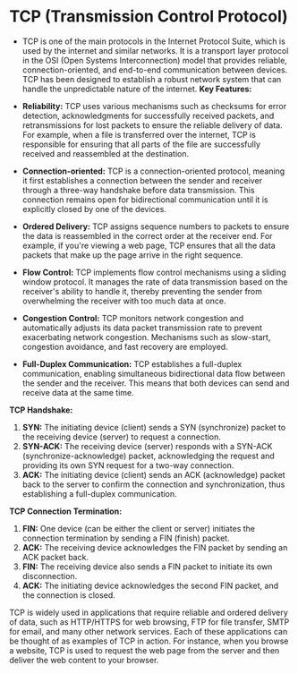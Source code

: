 # TCP (Transmission Control Protocol)

- TCP is one of the main protocols in the Internet Protocol Suite, which is used by the internet and similar networks. It is a transport layer protocol in the OSI (Open Systems Interconnection) model that provides reliable, connection-oriented, and end-to-end communication between devices. TCP has been designed to establish a robust network system that can handle the unpredictable nature of the internet.
**Key Features:**

- **Reliability:** TCP uses various mechanisms such as checksums for error detection, acknowledgments for successfully received packets, and retransmissions for lost packets to ensure the reliable delivery of data. For example, when a file is transferred over the internet, TCP is responsible for ensuring that all parts of the file are successfully received and reassembled at the destination.
- **Connection-oriented:** TCP is a connection-oriented protocol, meaning it first establishes a connection between the sender and receiver through a three-way handshake before data transmission. This connection remains open for bidirectional communication until it is explicitly closed by one of the devices.
- **Ordered Delivery:** TCP assigns sequence numbers to packets to ensure the data is reassembled in the correct order at the receiver end. For example, if you're viewing a web page, TCP ensures that all the data packets that make up the page arrive in the right sequence.
- **Flow Control:** TCP implements flow control mechanisms using a sliding window protocol. It manages the rate of data transmission based on the receiver's ability to handle it, thereby preventing the sender from overwhelming the receiver with too much data at once.
- **Congestion Control:** TCP monitors network congestion and automatically adjusts its data packet transmission rate to prevent exacerbating network congestion. Mechanisms such as slow-start, congestion avoidance, and fast recovery are employed.
- **Full-Duplex Communication:** TCP establishes a full-duplex communication, enabling simultaneous bidirectional data flow between the sender and the receiver. This means that both devices can send and receive data at the same time.

**TCP Handshake:**

1. **SYN:** The initiating device (client) sends a SYN (synchronize) packet to the receiving device (server) to request a connection.
2. **SYN-ACK:** The receiving device (server) responds with a SYN-ACK (synchronize-acknowledge) packet, acknowledging the request and providing its own SYN request for a two-way connection.
3. **ACK:** The initiating device (client) sends an ACK (acknowledge) packet back to the server to confirm the connection and synchronization, thus establishing a full-duplex communication.

**TCP Connection Termination:**

1. **FIN:** One device (can be either the client or server) initiates the connection termination by sending a FIN (finish) packet.
2. **ACK:** The receiving device acknowledges the FIN packet by sending an ACK packet back.
3. **FIN:** The receiving device also sends a FIN packet to initiate its own disconnection.
4. **ACK:** The initiating device acknowledges the second FIN packet, and the connection is closed.

TCP is widely used in applications that require reliable and ordered delivery of data, such as HTTP/HTTPS for web browsing, FTP for file transfer, SMTP for email, and many other network services. Each of these applications can be thought of as examples of TCP in action. For instance, when you browse a website, TCP is used to request the web page from the server and then deliver the web content to your browser.
